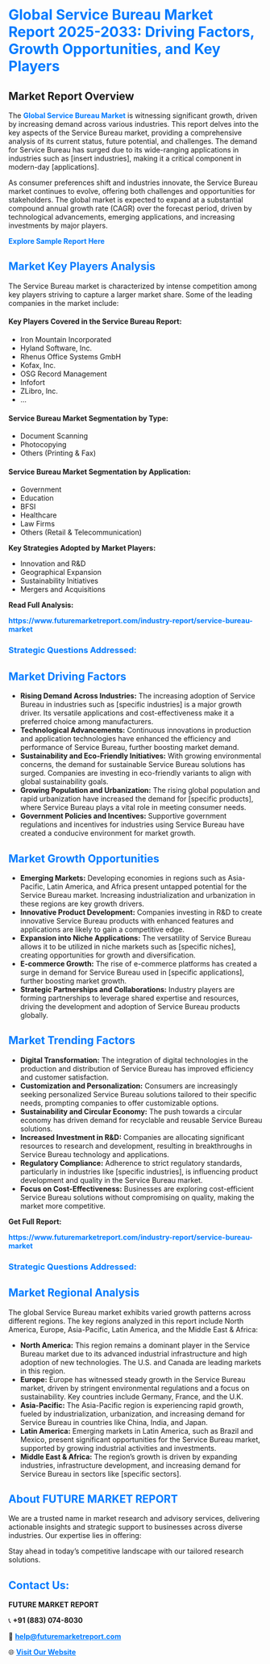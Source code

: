 <h1 style="color: #007BFF;">Global Service Bureau Market Report 2025-2033: Driving Factors, Growth Opportunities, and Key Players</h1>

<section id="overview">
<h2>Market Report Overview</h2>
<p>The <a href="https://www.futuremarketreport.com/industry-report/service-bureau-market" style="color: #007BFF; text-decoration: none;"><strong>Global Service Bureau Market</strong></a> is witnessing significant growth, driven by increasing demand across various industries. This report delves into the key aspects of the Service Bureau market, providing a comprehensive analysis of its current status, future potential, and challenges. The demand for Service Bureau has surged due to its wide-ranging applications in industries such as [insert industries], making it a critical component in modern-day [applications].</p>
<p>As consumer preferences shift and industries innovate, the Service Bureau market continues to evolve, offering both challenges and opportunities for stakeholders. The global market is expected to expand at a substantial compound annual growth rate (CAGR) over the forecast period, driven by technological advancements, emerging applications, and increasing investments by major players.</p>
</section>

<section id="overview">
<p><a href="https://www.futuremarketreport.com/request-sample/reportId=106134" style="color: #007BFF; text-decoration: none;"><strong>Explore Sample Report Here</strong></a></p>
</section>

<section id="key-players">
<h2 style="color: #007BFF;">Market Key Players Analysis</h2>
<p>The Service Bureau market is characterized by intense competition among key players striving to capture a larger market share. Some of the leading companies in the market include:</p>
<h4>Key Players Covered in the Service Bureau Report:</h4>
<ul><li>Iron Mountain Incorporated</li><li>Hyland Software, Inc.</li><li>Rhenus Office Systems GmbH</li><li>Kofax, Inc.</li><li>OSG Record Management</li><li>Infofort</li><li>ZLibro, Inc.</li><li>...</li></ul>
<h4>Service Bureau Market Segmentation by Type:</h4>
<ul><li>Document Scanning</li><li>Photocopying</li><li>Others (Printing &amp; Fax)</li></ul>

<h4>Service Bureau Market Segmentation by Application:</h4>
<ul><li>Government</li><li>Education</li><li>BFSI</li><li>Healthcare</li><li>Law Firms</li><li>Others (Retail &amp; Telecommunication)</li></ul>
<p><strong>Key Strategies Adopted by Market Players:</strong></p>
<ul>
<li>Innovation and R&D</li>
<li>Geographical Expansion</li>
<li>Sustainability Initiatives</li>
<li>Mergers and Acquisitions</li>
</ul>
</section>

<section>
<p><strong>Read Full Analysis: </strong></p><a href="https://www.futuremarketreport.com/industry-report/service-bureau-market" style="color: #007BFF; text-decoration: none;"><strong>https://www.futuremarketreport.com/industry-report/service-bureau-market</strong></a>
<h3 style="color: #007BFF;">Strategic Questions Addressed:</h3>
</section>

<section id="driving-factors">
<h2 style="color: #007BFF;">Market Driving Factors</h2>
<ul>
<li><strong>Rising Demand Across Industries:</strong> The increasing adoption of Service Bureau in industries such as [specific industries] is a major growth driver. Its versatile applications and cost-effectiveness make it a preferred choice among manufacturers.</li>
<li><strong>Technological Advancements:</strong> Continuous innovations in production and application technologies have enhanced the efficiency and performance of Service Bureau, further boosting market demand.</li>
<li><strong>Sustainability and Eco-Friendly Initiatives:</strong> With growing environmental concerns, the demand for sustainable Service Bureau solutions has surged. Companies are investing in eco-friendly variants to align with global sustainability goals.</li>
<li><strong>Growing Population and Urbanization:</strong> The rising global population and rapid urbanization have increased the demand for [specific products], where Service Bureau plays a vital role in meeting consumer needs.</li>
<li><strong>Government Policies and Incentives:</strong> Supportive government regulations and incentives for industries using Service Bureau have created a conducive environment for market growth.</li>
</ul>
</section>

<section id="growth-opportunities">
<h2 style="color: #007BFF;">Market Growth Opportunities</h2>
<ul>
<li><strong>Emerging Markets:</strong> Developing economies in regions such as Asia-Pacific, Latin America, and Africa present untapped potential for the Service Bureau market. Increasing industrialization and urbanization in these regions are key growth drivers.</li>
<li><strong>Innovative Product Development:</strong> Companies investing in R&D to create innovative Service Bureau products with enhanced features and applications are likely to gain a competitive edge.</li>
<li><strong>Expansion into Niche Applications:</strong> The versatility of Service Bureau allows it to be utilized in niche markets such as [specific niches], creating opportunities for growth and diversification.</li>
<li><strong>E-commerce Growth:</strong> The rise of e-commerce platforms has created a surge in demand for Service Bureau used in [specific applications], further boosting market growth.</li>
<li><strong>Strategic Partnerships and Collaborations:</strong> Industry players are forming partnerships to leverage shared expertise and resources, driving the development and adoption of Service Bureau products globally.</li>
</ul>
</section>

<section id="trending-factors">
<h2 style="color: #007BFF;">Market Trending Factors</h2>
<ul>
<li><strong>Digital Transformation:</strong> The integration of digital technologies in the production and distribution of Service Bureau has improved efficiency and customer satisfaction.</li>
<li><strong>Customization and Personalization:</strong> Consumers are increasingly seeking personalized Service Bureau solutions tailored to their specific needs, prompting companies to offer customizable options.</li>
<li><strong>Sustainability and Circular Economy:</strong> The push towards a circular economy has driven demand for recyclable and reusable Service Bureau solutions.</li>
<li><strong>Increased Investment in R&D:</strong> Companies are allocating significant resources to research and development, resulting in breakthroughs in Service Bureau technology and applications.</li>
<li><strong>Regulatory Compliance:</strong> Adherence to strict regulatory standards, particularly in industries like [specific industries], is influencing product development and quality in the Service Bureau market.</li>
<li><strong>Focus on Cost-Effectiveness:</strong> Businesses are exploring cost-efficient Service Bureau solutions without compromising on quality, making the market more competitive.</li>
</ul>
</section>

<section>
<p><strong>Get Full Report: </strong></p><a href="https://www.futuremarketreport.com/industry-report/service-bureau-market" style="color: #007BFF; text-decoration: none;"><strong>https://www.futuremarketreport.com/industry-report/service-bureau-market</strong></a>
<h3 style="color: #007BFF;">Strategic Questions Addressed:</h3>
</section>


<section id="regional-analysis">
<h2 style="color: #007BFF;">Market Regional Analysis</h2>
<p>The global Service Bureau market exhibits varied growth patterns across different regions. The key regions analyzed in this report include North America, Europe, Asia-Pacific, Latin America, and the Middle East & Africa:</p>
<ul>
<li><strong>North America:</strong> This region remains a dominant player in the Service Bureau market due to its advanced industrial infrastructure and high adoption of new technologies. The U.S. and Canada are leading markets in this region.</li>
<li><strong>Europe:</strong> Europe has witnessed steady growth in the Service Bureau market, driven by stringent environmental regulations and a focus on sustainability. Key countries include Germany, France, and the U.K.</li>
<li><strong>Asia-Pacific:</strong> The Asia-Pacific region is experiencing rapid growth, fueled by industrialization, urbanization, and increasing demand for Service Bureau in countries like China, India, and Japan.</li>
<li><strong>Latin America:</strong> Emerging markets in Latin America, such as Brazil and Mexico, present significant opportunities for the Service Bureau market, supported by growing industrial activities and investments.</li>
<li><strong>Middle East & Africa:</strong> The region’s growth is driven by expanding industries, infrastructure development, and increasing demand for Service Bureau in sectors like [specific sectors].</li>
</ul>
</section>

<footer>
<h2 style="color: #007BFF;">About FUTURE MARKET REPORT</h2>
<p>We are a trusted name in market research and advisory services, delivering actionable insights and strategic support to businesses across diverse industries. Our expertise lies in offering:</p>

<p>Stay ahead in today’s competitive landscape with our tailored research solutions.</p>

<h2 style="color: #007BFF;">Contact Us:</h2>
<p><strong>FUTURE MARKET REPORT</strong></p>
<p>📞 <strong>+91 (883) 074-8030</strong></p>
<p>📧 <strong><a href="mailto:help@futuremarketreport.com" style="color: #007BFF;">help@futuremarketreport.com</a></strong></p>
<p>🌐 <strong><a href="https://www.futuremarketreport.com/" style="color: #007BFF;">Visit Our Website</a></strong></p>
</footer>